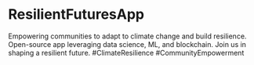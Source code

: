 # ResilientFuturesApp
 Empowering communities to adapt to climate change and build resilience. Open-source app leveraging data science, ML, and blockchain. Join us in shaping a resilient future. #ClimateResilience #CommunityEmpowerment
